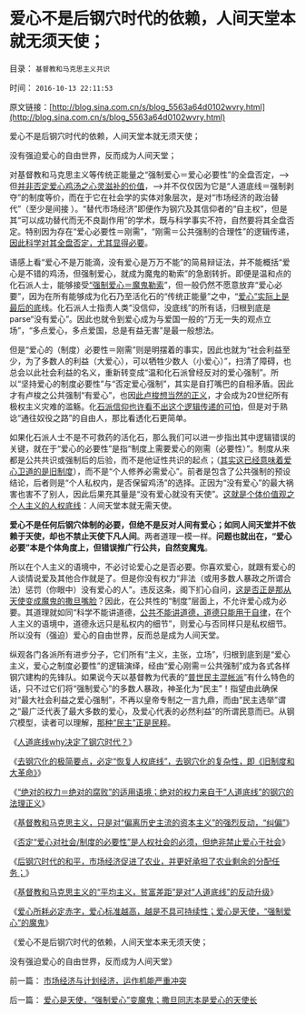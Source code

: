# 爱心不是后钢穴时代的依赖，人间天堂本就无须天使；

目录： `基督教和马克思主义共识` 

时间： `2016-10-13 22:11:53` 

原文链接：[http://blog.sina.com.cn/s/blog_5563a64d0102wvry.html](http://blog.sina.com.cn/s/blog_5563a64d0102wvry.html)

爱心不是后钢穴时代的依赖，人间天堂本就无须天使；

没有强迫爱心的自由世界，反而成为人间天堂；

对基督教和马克思主义等传统正能量之“强制爱心＝爱心必要性”的全盘否定，——>但[并非否定爱心鸡汤之心灵滋补的价值](../../../2009/10/29/低人权和低治权的等效性，慈善的消费性质.md)，——>并不仅仅因为它是“人道底线＝强制剥夺”的制度等价，而在于它在社会学的实体对象层次，是对“市场经济的政治替代”（至少是间接
）。“替代市场经济”即便作为钢穴及其信仰者的“自主权”，但是其“可以成功替代而无不良副作用”的学术，既与科学事实不符，自然要将其全盘否定。特别因为存在“爱心必要性＝刚需”，“刚需＝公共强制的合理性”的逻辑传递，[因此科学对其全盘否定，尤其显得必要](../../../2016/10/1/自然科学的标准“不讲道德，没有信仰，无关细节”.md)。

语感上看“爱心不是万能滴，没有爱心是万万不能”的简易辩证法，并不能概括“爱心是不错的鸡汤，但强制爱心，就成为魔鬼的勒索”的急剧转折。即便是温和点的化石派人士，能够接受[“强制爱心＝魔鬼勒索](../../../2009/11/14/正义感也可以变得非常可怕.md)”，但一般仍然不愿意放弃“爱心必要”，因为在所有能够成为化石乃至活化石的“传统正能量”之中，“[爱心”实际上是最后的底](../../../2016/8/27/美德”天使，如何让民粹魔法，变成了“极权魔鬼”？.md)线。化石派人士指责人类“没信仰，没底线”的所有话，归根到底是parse“没有爱心”。因此也就令到爱心成为与爱国一般的“万无一失的观点立场”，“多点爱心，多点爱国，总是有益无害”是最一般想法。

但是“爱心的（制度）必要性＝刚需”则是明摆着的事实，因此也就为“社会利益至少，为了多数人的利益（大爱心），可以牺牲少数人（小爱心）”，扫清了障碍，也总会以此社会利益的名义，重新转变成“温和化石派曾经反对的爱心强制”。所以“坚持爱心的制度必要性”与“否定爱心强制”，其实是自打嘴巴的自相矛盾。因此才有卢梭之公共强制“有爱心”，也因[此卢梭想当然的正义](../../../2013/5/25/卢梭和马克思，极权主义的启蒙大师，及基督教.md)，才会成为20世纪所有极权主义灾难的滥觞。化[石派信仰也许看不出这个逻辑传递的可怕](../../../2013/7/10/“不讲传统”的改革者立刻将遭到民粹“革命”.md)，但是对于熟谂“通往奴役之路”的自由人，那比看透化石更简单。

如果化石派人士不是不可救药的活化石，那么我们可以进一步指出其中逻辑错误的关键，就在于“爱心的必要性”是指“制度上需要爱心的刚需（必要性）”。制度从来都是公共共识或强制后的后验，而不是他证性共识的起点；（[其实这已经意味着爱心卫道的是旧制度](../../../2010/7/21/不要搞道德“治法”.md)），而不是“个人修养必需爱心”。前者是包含了公共强制的预设结论，后者则是“个人私权内，是否保留鸡汤”的选择。正因为“没有爱心”的最大祸害也害不了别人，因此后果充其量是“没有爱心就没有天使”。[这就是个体价值观之个人主义的人权底线](../../../2010/5/17/人权是识别极左伪装的金标准.md)：人间天堂本就无需天使。

**爱心不是任何后钢穴体制的必要，但绝不是反对人间有爱心；如同人间天堂并不依赖于天使，却也不禁止天使下凡人间**。两者道理一模一样。**问题也就出在，“爱心必要”本是个体角度上，但错误推广行公共，自然变魔鬼**。

所以在个人主义的语境中，不必讨论爱心之是否必要。你喜欢爱心，就跟有爱心的人谈情说爱及其他合作就是了。但是你没有权力“非法（或用多数人暴政之所谓合法）惩罚（你眼中）没有爱心的人”。违反这条，阁下扪心自问，[这是否正是那从天使变成魔鬼的撒旦嘴脸](../../../2013/7/13/法（哲）学的终极就是美德法，美德社会即是地狱世界.md)？因此，在公共性的“制度”层面上，不允许爱心成为必要。其道理就如同“科学不能讲道德，[公共不能讲道德，道德只能用于自律](../../../2010/6/27/道德自省即为善，道德律人必为恶,道德标榜则为邪.md)，在个人主义的语境中，道德永远只是私权内的细节”，则爱心与否同样只是私权细节。所以没有（强迫）爱心的自由世界，反而总是成为人间天堂。

纵观各门各派所有进步分子，它们所有“主义，主张，立场”，归根到底到是“爱心主义，爱心之制度必要性”的逻辑演绎，经由“爱心刚需＝公共强制”成为各式各样钢穴建构的先锋队。如果说今天以基督教为代表的“[普世民主混帐派](../../../2014/7/18/民粹公知和海内外民混分子，更接近于民主进程的“负能量”.md)”有什么特色的话，只不过它们将“强制爱心”的多数人暴政，神圣化为“民主”！指望由此确保对“最大社会利益之爱心强制”，不再以皇帝专制之一言九鼎，而由“民主选举”谓之“最广泛代表了最大多数的爱心，及爱心代表的必然利益”的所谓民意而已。从钢穴模型，读者可以理解，[那种“民主”正是民粹](../../../2016/9/14/不可能与“一盘散沙的民粹”讲道理，更遑论“讲科学”；.md)。

《[人道底线why决定了钢穴时代？](../../../2016/10/5/人道底线why决定了钢穴时代？.md)》

《[去钢穴化的极简要点，必定“恢复人权底线”，去钢穴化的复杂性，即《旧制度和大革命》](../../../2016/10/6/钢穴化社会中“粮食危机，农业危机”的错觉,去钢穴化的复杂性.md)》

《[“绝对的权力＝绝对的腐败”的适用语境；绝对的权力来自于“人道底线”的钢穴的法理正义](../../../2016/10/7/“绝对的权力＝绝对的腐败”的逻辑适用语境；.md)》

《[基督教和马克思主义，只是对“偏离历史主流的资本主义”的强烈反动，“纠偏”](../../../2016/10/8/农业封建之后，“人道底线＝钢穴时代”是历史的主流；.md)》

《[否定“爱心对社会/制度的必要性”是人权社会的必须，但绝非禁止爱心于社会](../../../2016/10/9/否定“爱心对社会／制度的必要性”是人权社会的必须.md)》

《[后钢穴时代的和平，市场经济促进了农业，并更好承担了农业剩余的分配任务；](../../../2016/10/10/钢穴本来意义是国防；钢穴与后钢穴，都是农业剩余的分配系统；.md)》

《[基督教和马克思主义的“平均主义，贫富差距”是对“人道底线”的反动升级](../../../2016/10/11/钢穴分配机制，可以摧毁市场经济全部机能；.md)》

《[爱心所耗必定赤字，爱心标准越高，越是不具可持续性；爱心是天使，“强制爱心”的魔鬼](../../../2016/10/12/爱心是天使，“强制爱心”变魔鬼；撒旦同志本是爱心的天使长.md)》

《爱心不是后钢穴时代的依赖，人间天堂本来无须天使；

没有强迫爱心的自由世界，反而成为人间天堂》

前一篇： [市场经济与计划经济，运作机能严重冲突](../../../2016/10/18/市场经济与计划经济，运作机能严重冲突.md)

后一篇： [爱心是天使，“强制爱心”变魔鬼；撒旦同志本是爱心的天使长](../../../2016/10/12/爱心是天使，“强制爱心”变魔鬼；撒旦同志本是爱心的天使长.md)

